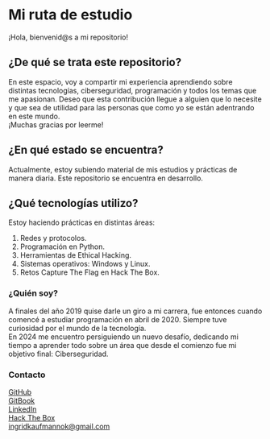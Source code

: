 # Mi ruta de estudio
<p>¡Hola, bienvenid@s a mi repositorio!</p>

## ¿De qué se trata este repositorio?

<p>En este espacio, voy a compartir mi experiencia aprendiendo sobre distintas tecnologías, ciberseguridad, programación y todos los temas que me apasionan. Deseo que esta contribución llegue a alguien que lo necesite y que sea de utilidad para las personas que como yo se están adentrando en este mundo.<br>
¡Muchas gracias por leerme!</p>

## ¿En qué estado se encuentra?
<p>Actualmente, estoy subiendo material de mis estudios y prácticas de manera diaria. Este repositorio se encuentra en desarrollo.</p>

## ¿Qué tecnologías utilizo?
<p>Estoy haciendo prácticas en distintas áreas:<br></p>
<ol>
  <li>Redes y protocolos.</li>
  <li>Programación en Python.</li>
  <li>Herramientas de Ethical Hacking.</li>
  <li>Sistemas operativos: Windows y Linux.</li>
  <li>Retos Capture The Flag en Hack The Box.</li>
</ol>

### ¿Quién soy?
<p>A finales del año 2019 quise darle un giro a mi carrera, fue entonces cuando comencé a estudiar programación en abril de 2020. Siempre tuve curiosidad por el mundo de la tecnología.<br>
En 2024 me encuentro persiguiendo un nuevo desafío, dedicando mi tiempo a aprender todo sobre un área que desde el comienzo fue mi objetivo final: Ciberseguridad.</p>

### Contacto
[GitHub](https://github.com/ingrid-k)<br>
[GitBook](https://linn-s-book.gitbook.io/ingrid-k/)<br>
[LinkedIn](https://www.linkedin.com/in/ingrid-k/)<br>
[Hack The Box](https://app.hackthebox.com/profile/1524449)<br>
ingridkaufmannok@gmail.com
